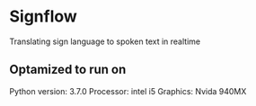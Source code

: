 # Signflow
Translating sign language to spoken text in realtime
## Optamized to run on
Python version: 3.7.0
Processor: intel i5
Graphics: Nvida 940MX

